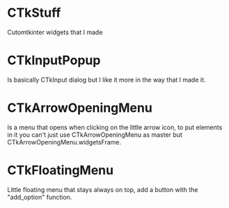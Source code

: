 # CTkStuff
Cutomtkinter widgets that I made

# CTkInputPopup 
Is basically CTkInput dialog but I like it more in the way that I made it.

# CTkArrowOpeningMenu 
Is a menu that opens when clicking on the little arrow icon, to put elements in it you
can't just use CTkArrowOpeningMenu as master but CTkArrowOpeningMenu.widgetsFrame.

# CTkFloatingMenu
Little floating menu that stays always on top, add a button with the "add_option" function.
